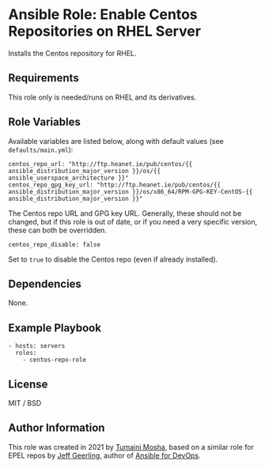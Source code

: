 # Ansible Role: Enable Centos Repositories on RHEL Server

Installs the Centos repository for RHEL.

## Requirements

This role only is needed/runs on RHEL and its derivatives.

## Role Variables

Available variables are listed below, along with default values (see `defaults/main.yml`):

    centos_repo_url: "http://ftp.heanet.ie/pub/centos/{{ ansible_distribution_major_version }}/os/{{ ansible_userspace_architecture }}"
    centos_repo_gpg_key_url: "http://ftp.heanet.ie/pub/centos/{{ ansible_distribution_major_version }}/os/x86_64/RPM-GPG-KEY-CentOS-{{ ansible_distribution_major_version }}"

The Centos repo URL and GPG key URL. Generally, these should not be changed, but if this role is out of date, or if you need a very specific version, these can both be overridden.

    centos_repo_disable: false

Set to `true` to disable the Centos repo (even if already installed).

## Dependencies

None.

## Example Playbook

    - hosts: servers
      roles:
        - centos-repo-role

## License

MIT / BSD

## Author Information

This role was created in 2021 by [Tumaini Mosha](https://github.com/tumainimosha), based on a similar role for EPEL repos by [Jeff Geerling](https://www.jeffgeerling.com/), author of [Ansible for DevOps](https://www.ansiblefordevops.com/).
